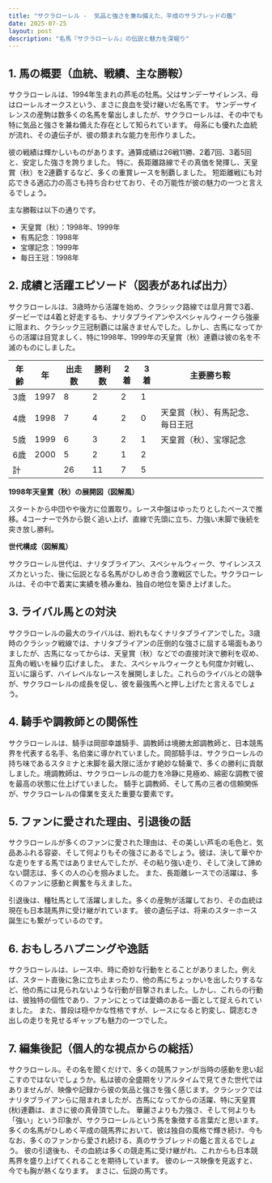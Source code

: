```yaml
---
title: "サクラローレル -  気品と強さを兼ね備えた、平成のサラブレッドの鑑"
date: 2025-07-25
layout: post
description: "名馬『サクラローレル』の伝説と魅力を深堀り"
---
```


## 1. 馬の概要（血統、戦績、主な勝鞍）

サクラローレルは、1994年生まれの芦毛の牡馬。父はサンデーサイレンス、母はローレルオークスという、まさに良血を受け継いだ名馬です。  サンデーサイレンスの産駒は数多くの名馬を輩出しましたが、サクラローレルは、その中でも特に気品と強さを兼ね備えた存在として知られています。  母系にも優れた血統が流れ、その遺伝子が、彼の類まれな能力を形作りました。

彼の戦績は輝かしいものがあります。通算成績は26戦11勝、2着7回、3着5回と、安定した強さを誇りました。  特に、長距離路線でその真価を発揮し、天皇賞（秋）を2連覇するなど、多くの重賞レースを制覇しました。  短距離戦にも対応できる適応力の高さも持ち合わせており、その万能性が彼の魅力の一つと言えるでしょう。

主な勝鞍は以下の通りです。

* 天皇賞（秋）：1998年、1999年
* 有馬記念：1998年
* 宝塚記念：1999年
* 毎日王冠：1998年


## 2. 成績と活躍エピソード（図表があれば出力）

サクラローレルは、3歳時から活躍を始め、クラシック路線では皐月賞で3着、ダービーでは4着と好走するも、ナリタブライアンやスペシャルウィークら強豪に阻まれ、クラシック三冠制覇には届きませんでした。しかし、古馬になってからの活躍は目覚ましく、特に1998年、1999年の天皇賞（秋）連覇は彼の名を不滅のものにしました。

| 年齢 | 年 | 出走数 | 勝利数 | 2着 | 3着 | 主要勝ち鞍 |
|---|---|---|---|---|---|---|
| 3歳 | 1997 | 8 | 2 | 2 | 1 |  |
| 4歳 | 1998 | 7 | 4 | 2 | 0 | 天皇賞（秋）、有馬記念、毎日王冠 |
| 5歳 | 1999 | 6 | 3 | 2 | 1 | 天皇賞（秋）、宝塚記念 |
| 6歳 | 2000 | 5 | 2 | 1 | 2 |  |
| 計 |  | 26 | 11 | 7 | 5 |  |


**1998年天皇賞（秋）の展開図（図解風）**

スタートから中団やや後方に位置取り。レース中盤はゆったりとしたペースで推移。4コーナーで外から鋭く追い上げ、直線で先頭に立ち、力強い末脚で後続を突き放し勝利。


**世代構成（図解風）**

サクラローレル世代は、ナリタブライアン、スペシャルウィーク、サイレンススズカといった、後に伝説となる名馬がひしめき合う激戦区でした。サクラローレルは、その中で着実に実績を積み重ね、独自の地位を築き上げました。


## 3. ライバル馬との対決

サクラローレルの最大のライバルは、紛れもなくナリタブライアンでした。3歳時のクラシック戦線では、ナリタブライアンの圧倒的な強さに屈する場面もありましたが、古馬になってからは、天皇賞（秋）などでの直接対決で勝利を収め、互角の戦いを繰り広げました。  また、スペシャルウィークとも何度か対戦し、互いに譲らず、ハイレベルなレースを展開しました。これらのライバルとの競争が、サクラローレルの成長を促し、彼を最強馬へと押し上げたと言えるでしょう。


## 4. 騎手や調教師との関係性

サクラローレルは、騎手は岡部幸雄騎手、調教師は境勝太郎調教師と、日本競馬界を代表する名手、名伯楽に導かれていました。岡部騎手は、サクラローレルの持ち味であるスタミナと末脚を最大限に活かす絶妙な騎乗で、多くの勝利に貢献しました。境調教師は、サクラローレルの能力を冷静に見極め、綿密な調教で彼を最高の状態に仕上げていました。  騎手と調教師、そして馬の三者の信頼関係が、サクラローレルの偉業を支えた重要な要素です。


## 5. ファンに愛された理由、引退後の話

サクラローレルが多くのファンに愛された理由は、その美しい芦毛の毛色と、気品あふれる容姿、そして何よりもその強さにあるでしょう。彼は、決して華やかな走りをする馬ではありませんでしたが、その粘り強い走り、そして決して諦めない闘志は、多くの人の心を掴みました。  また、長距離レースでの活躍は、多くのファンに感動と興奮を与えました。

引退後は、種牡馬として活躍しました。多くの産駒が活躍しており、その血統は現在も日本競馬界に受け継がれています。  彼の遺伝子は、将来のスターホース誕生にも繋がっているのです。


## 6. おもしろハプニングや逸話

サクラローレルは、レース中、時に奇妙な行動をとることがありました。例えば、スタート直後に急に立ち止まったり、他の馬にちょっかいを出したりするなど、他の馬には見られないような行動が目撃されました。しかし、これらの行動は、彼独特の個性であり、ファンにとっては愛嬌のある一面として捉えられていました。  また、普段は穏やかな性格ですが、レースになると豹変し、闘志むき出しの走りを見せるギャップも魅力の一つでした。


## 7. 編集後記（個人的な視点からの総括）

サクラローレル。その名を聞くだけで、多くの競馬ファンが当時の感動を思い起こすのではないでしょうか。私は彼の全盛期をリアルタイムで見てきた世代ではありませんが、映像や記録から彼の気品と強さを強く感じます。クラシックではナリタブライアンらに阻まれましたが、古馬になってからの活躍、特に天皇賞(秋)連覇は、まさに彼の真骨頂でした。  華麗さよりも力強さ、そして何よりも「強い」という印象が、サクラローレルという馬を象徴する言葉だと思います。  多くの名馬がひしめく平成の競馬界において、彼は独自の風格で輝き続け、今もなお、多くのファンから愛され続ける、真のサラブレッドの鑑と言えるでしょう。  彼の引退後も、その血統は多くの競走馬に受け継がれ、これからも日本競馬界を盛り上げてくれることを期待しています。  彼のレース映像を見返すと、今でも胸が熱くなります。  まさに、伝説の馬です。
